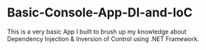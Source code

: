 # Basic-Console-App-DI-and-IoC

This is a very basic App I built to brush up my knowledge about Dependency Injection & Inversion of Control using .NET Framework.
